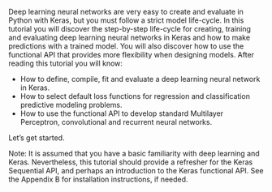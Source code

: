 Deep learning neural networks are very easy to create and evaluate in Python with Keras, but
you must follow a strict model life-cycle. In this tutorial you will discover the step-by-step
life-cycle for creating, training and evaluating deep learning neural networks in Keras and how
to make predictions with a trained model. You will also discover how to use the functional API
that provides more flexibility when designing models. After reading this tutorial you will know:

- How to define, compile, fit and evaluate a deep learning neural network in Keras.
- How to select default loss functions for regression and classification predictive modeling
problems.
- How to use the functional API to develop standard Multilayer Perceptron, convolutional
and recurrent neural networks.

Let’s get started.

Note: It is assumed that you have a basic familiarity with deep learning and Keras.
Nevertheless, this tutorial should provide a refresher for the Keras Sequential API, and perhaps
an introduction to the Keras functional API. See the Appendix B for installation instructions,
if needed.